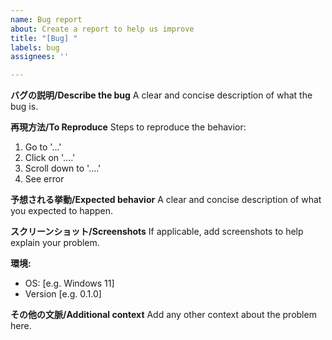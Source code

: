 ```yaml
---
name: Bug report
about: Create a report to help us improve
title: "[Bug] "
labels: bug
assignees: ''

---
```


**バグの説明/Describe the bug**
A clear and concise description of what the bug is.

**再現方法/To Reproduce**
Steps to reproduce the behavior:
1. Go to '...'
2. Click on '....'
3. Scroll down to '....'
4. See error

**予想される挙動/Expected behavior**
A clear and concise description of what you expected to happen.

**スクリーンショット/Screenshots**
If applicable, add screenshots to help explain your problem.

**環境:**
 - OS: [e.g. Windows 11]
 - Version [e.g. 0.1.0]

**その他の文脈/Additional context**
Add any other context about the problem here.
